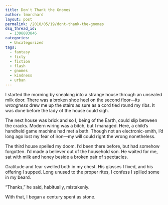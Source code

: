 ```yaml
---
title: Don't Thank the Gnomes
author: lmorchard
layout: post
permalink: /2010/05/19/dont-thank-the-gnomes
dsq_thread_id:
  - 1398883846
categories:
  - Uncategorized
tags:
  - fantasy
  - ficly
  - fiction
  - flash
  - gnomes
  - kindness
  - urban
---
```

<div>
  <p>
    I started the morning by sneaking into a strange house through an unsealed milk door. There was a broken shoe heel on the second floor—its <em>wrongness</em> drew me up the stairs as sure as a cord tied round my ribs. It was done before the lady of the house could sigh.
  </p>
  
  <p>
    <!--more-->
  </p>
  
  <p>
    The next house was brick and so I, being of the Earth, could slip between the cracks. Modern wiring was a bitch, but I managed. Here, a child’s handheld game machine had met a bath. Though not an electronic-smith, I’d long ago lost my fear of iron—my will could right the wrong nonetheless.
  </p>
  
  <p>
    The third house spelled my doom. I’d been there before, but had somehow forgotten. I’d made a believer out of the household son. He waited for me, sat with milk and honey beside a broken pair of spectacles.
  </p>
  
  <p>
    Gratitude and fear swelled both in my chest. His glasses I fixed, and his offering I supped. Long unused to the proper rites, I confess I spilled some in my beard.
  </p>
  
  <p>
    “Thanks,” he said, habitually, mistakenly.
  </p>
  
  <p>
    With that, I began a century spent as stone.
  </p>
</div>